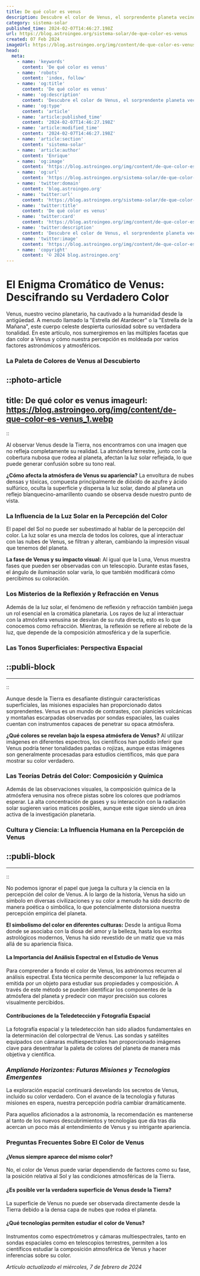 ```yaml
---
title: De qué color es venus
description: Descubre el color de Venus, el sorprendente planeta vecino, y los misterios que esconde en su atmósfera única. Explora el cosmos con nosotros.
category: sistema-solar
published_time: 2024-02-07T14:46:27.198Z
url: https://blog.astroingeo.org/sistema-solar/de-que-color-es-venus
created: 07 Feb 2024
imageUrl: https://blog.astroingeo.org/img/content/de-que-color-es-venus_1.webp
head:
  meta:
    - name: 'keywords'
      content: 'De qué color es venus'
    - name: 'robots'
      content: 'index, follow'
    - name: 'og:title'
      content: 'De qué color es venus'
    - name: 'og:description'
      content: 'Descubre el color de Venus, el sorprendente planeta vecino, y los misterios que esconde en su atmósfera única. Explora el cosmos con nosotros.'
    - name: 'og:type'
      content: 'article'
    - name: 'article:published_time'
      content: '2024-02-07T14:46:27.198Z'
    - name: 'article:modified_time'
      content: '2024-02-07T14:46:27.198Z'
    - name: 'article:section'
      content: 'sistema-solar'
    - name: 'article:author'
      content: 'Enrique'
    - name: 'og:image'
      content: 'https://blog.astroingeo.org/img/content/de-que-color-es-venus_1.webp'
    - name: 'og:url'
      content: 'https://blog.astroingeo.org/sistema-solar/de-que-color-es-venus'
    - name: 'twitter:domain'
      content: 'blog.astroingeo.org'
    - name: 'twitter:url'
      content: 'https://blog.astroingeo.org/sistema-solar/de-que-color-es-venus'
    - name: 'twitter:title'
      content: 'De qué color es venus'
    - name: 'twitter:card'
      content: 'https://blog.astroingeo.org/img/content/de-que-color-es-venus_1.webp'
    - name: 'twitter:description'
      content: 'Descubre el color de Venus, el sorprendente planeta vecino, y los misterios que esconde en su atmósfera única. Explora el cosmos con nosotros.'
    - name: 'twitter:image'
      content: 'https://blog.astroingeo.org/img/content/de-que-color-es-venus_1.webp'
    - name: 'copyright'
      content: '© 2024 blog.astroingeo.org'
---
```

# El Enigma Cromático de Venus: Descifrando su Verdadero Color

Venus, nuestro vecino planetario, ha cautivado a la humanidad desde la antigüedad. A menudo llamado la "Estrella del Atardecer" o la "Estrella de la Mañana", este cuerpo celeste despierta curiosidad sobre su verdadera tonalidad. En este artículo, nos sumergiremos en las múltiples facetas que dan color a Venus y cómo nuestra percepción es moldeada por varios factores astronómicos y atmosféricos.

### La Paleta de Colores de Venus al Descubierto


::photo-article
---
title: De qué color es venus
imageurl: https://blog.astroingeo.org/img/content/de-que-color-es-venus_1.webp
---
::



Al observar Venus desde la Tierra, nos encontramos con una imagen que no refleja completamente su realidad. La atmósfera terrestre, junto con la cobertura nubosa que rodea al planeta, afectan la luz solar reflejada, lo que puede generar confusión sobre su tono real.

**¿Cómo afecta la atmósfera de Venus su apariencia?** La envoltura de nubes densas y tóxicas, compuesta principalmente de dióxido de azufre y ácido sulfúrico, oculta la superficie y dispersa la luz solar, dando al planeta un reflejo blanquecino-amarillento cuando se observa desde nuestro punto de vista.

### La Influencia de la Luz Solar en la Percepción del Color

El papel del Sol no puede ser subestimado al hablar de la percepción del color. La luz solar es una mezcla de todos los colores, que al interactuar con las nubes de Venus, se filtran y alteran, cambiando la impresión visual que tenemos del planeta.

**La fase de Venus y su impacto visual:** Al igual que la Luna, Venus muestra fases que pueden ser observadas con un telescopio. Durante estas fases, el ángulo de iluminación solar varía, lo que también modificará cómo percibimos su coloración.

### Los Misterios de la Reflexión y Refracción en Venus

Además de la luz solar, el fenómeno de reflexión y refracción también juega un rol esencial en la cromática planetaria. Los rayos de luz al interactuar con la atmósfera venusina se desvían de su ruta directa, esto es lo que conocemos como refracción. Mientras, la reflexión se refiere al rebote de la luz, que depende de la composición atmosférica y de la superficie.

### Las Tonos Superficiales: Perspectiva Espacial


  ::publi-block
  ---
  ---
  ::
  
  

Aunque desde la Tierra es desafiante distinguir características superficiales, las misiones espaciales han proporcionado datos sorprendentes. Venus es un mundo de contrastes, con planicies volcánicas y montañas escarpadas observadas por sondas espaciales, las cuales cuentan con instrumentos capaces de penetrar su opaca atmósfera.

**¿Qué colores se revelan bajo la espesa atmósfera de Venus?** Al utilizar imágenes en diferentes espectros, los científicos han podido inferir que Venus podría tener tonalidades pardas o rojizas, aunque estas imágenes son generalmente procesadas para estudios científicos, más que para mostrar su color verdadero.

### Las Teorías Detrás del Color: Composición y Química

Además de las observaciones visuales, la composición química de la atmósfera venusina nos ofrece pistas sobre los colores que podríamos esperar. La alta concentración de gases y su interacción con la radiación solar sugieren varios matices posibles, aunque este sigue siendo un área activa de la investigación planetaria.

### Cultura y Ciencia: La Influencia Humana en la Percepción de Venus


  ::publi-block
  ---
  ---
  ::
  
  

No podemos ignorar el papel que juega la cultura y la ciencia en la percepción del color de Venus. A lo largo de la historia, Venus ha sido un símbolo en diversas civilizaciones y su color a menudo ha sido descrito de manera poética o simbólica, lo que potencialmente distorsiona nuestra percepción empírica del planeta.

**El simbolismo del color en diferentes culturas:** Desde la antigua Roma donde se asociaba con la diosa del amor y la belleza, hasta los escritos astrológicos modernos, Venus ha sido revestido de un matiz que va más allá de su apariencia física.

#### La Importancia del Análisis Espectral en el Estudio de Venus

Para comprender a fondo el color de Venus, los astrónomos recurren al análisis espectral. Esta técnica permite descomponer la luz reflejada o emitida por un objeto para estudiar sus propiedades y composición. A través de este método se pueden identificar los componentes de la atmósfera del planeta y predecir con mayor precisión sus colores visualmente percibidos.

#### Contribuciones de la Teledetección y Fotografía Espacial

La fotografía espacial y la teledetección han sido aliados fundamentales en la determinación del colorpectral de Venus. Las sondas y satélites equipados con cámaras multiespectrales han proporcionado imágenes clave para desentrañar la paleta de colores del planeta de manera más objetiva y científica.


### ***Ampliando Horizontes: Futuras Misiones y Tecnologías Emergentes***

La exploración espacial continuará desvelando los secretos de Venus, incluido su color verdadero. Con el avance de la tecnología y futuras misiones en espera, nuestra percepción podría cambiar dramáticamente.

Para aquellos aficionados a la astronomía, la recomendación es mantenerse al tanto de los nuevos descubrimientos y tecnologías que día tras día acercan un poco más al entendimiento de Venus y su intrigante apariencia. 

### Preguntas Frecuentes Sobre El Color de Venus

#### ¿Venus siempre aparece del mismo color?
No, el color de Venus puede variar dependiendo de factores como su fase, la posición relativa al Sol y las condiciones atmosféricas de la Tierra.

#### ¿Es posible ver la verdadera superficie de Venus desde la Tierra?
La superficie de Venus no puede ser observada directamente desde la Tierra debido a la densa capa de nubes que rodea el planeta.

#### ¿Qué tecnologías permiten estudiar el color de Venus?
Instrumentos como espectrómetros y cámaras multiespectrales, tanto en sondas espaciales como en telescopios terrestres, permiten a los científicos estudiar la composición atmosférica de Venus y hacer inferencias sobre su color.

_Artículo actualizado el miércoles, 7 de febrero de 2024_